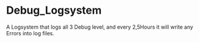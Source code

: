 # Debug_Logsystem
A Logsystem that logs all 3 Debug level, and every 2,5Hours it will write any Errors into log files.

